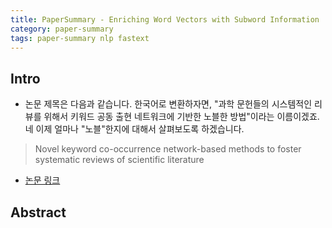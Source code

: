 ```yaml
---
title: PaperSummary - Enriching Word Vectors with Subword Information
category: paper-summary
tags: paper-summary nlp fastext
---
```


## Intro

- 논문 제목은 다음과 같습니다. 한국어로 변환하자면, "과학 문헌들의 시스템적인 리뷰를 위해서 키워드 공동 출현 네트워크에 기반한 노블한 방법"이라는 이름이겠죠. 네 이제 얼마나 "노블"한지에 대해서 살펴보도록 하겠습니다.

> Novel keyword co-occurrence network-based methods to foster systematic reviews of scientific literature

- [논문 링크](https://journals.plos.org/plosone/article%3Fid%3D10.1371/journal.pone.0172778)

## Abstract

